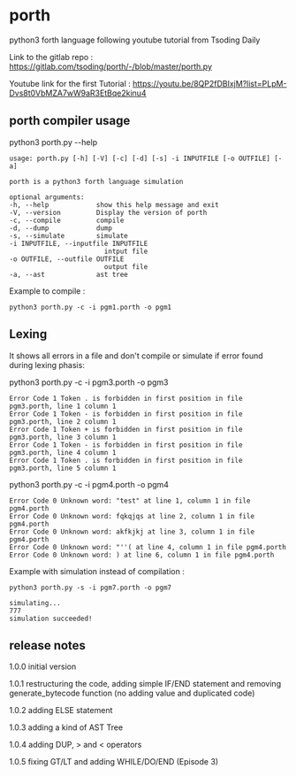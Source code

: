 # porth

python3 forth language following youtube tutorial from Tsoding Daily

Link to the gitlab repo : https://gitlab.com/tsoding/porth/-/blob/master/porth.py

Youtube link for the first Tutorial : https://youtu.be/8QP2fDBIxjM?list=PLpM-Dvs8t0VbMZA7wW9aR3EtBqe2kinu4

## porth compiler usage

python3 porth.py --help

    usage: porth.py [-h] [-V] [-c] [-d] [-s] -i INPUTFILE [-o OUTFILE] [-a]

    porth is a python3 forth language simulation

    optional arguments:
    -h, --help            show this help message and exit
    -V, --version         Display the version of porth
    -c, --compile         compile
    -d, --dump            dump
    -s, --simulate        simulate
    -i INPUTFILE, --inputfile INPUTFILE
                            intput file
    -o OUTFILE, --outfile OUTFILE
                            output file
    -a, --ast             ast tree

Example to compile :

    python3 porth.py -c -i pgm1.porth -o pgm1

## Lexing

It shows all errors in a file and don't compile or simulate if error found during lexing phasis:

python3 porth.py -c -i pgm3.porth -o pgm3

    Error Code 1 Token . is forbidden in first position in file pgm3.porth, line 1 column 1
    Error Code 1 Token - is forbidden in first position in file pgm3.porth, line 2 column 1
    Error Code 1 Token + is forbidden in first position in file pgm3.porth, line 3 column 1
    Error Code 1 Token - is forbidden in first position in file pgm3.porth, line 4 column 1
    Error Code 1 Token . is forbidden in first position in file pgm3.porth, line 5 column 1

python3 porth.py -c -i pgm4.porth -o pgm4

    Error Code 0 Unknown word: "test" at line 1, column 1 in file pgm4.porth
    Error Code 0 Unknown word: fqkqjqs at line 2, column 1 in file pgm4.porth
    Error Code 0 Unknown word: akfkjkj at line 3, column 1 in file pgm4.porth
    Error Code 0 Unknown word: "''( at line 4, column 1 in file pgm4.porth
    Error Code 0 Unknown word: ) at line 6, column 1 in file pgm4.porth

Example with simulation instead of compilation :

    python3 porth.py -s -i pgm7.porth -o pgm7

    simulating...
    777
    simulation succeeded!

## release notes

1.0.0 initial version

1.0.1 restructuring the code, adding simple IF/END statement and removing generate_bytecode function (no adding value and duplicated code)

1.0.2 adding ELSE statement

1.0.3 adding a kind of AST Tree

1.0.4 adding DUP, > and < operators

1.0.5 fixing GT/LT and adding WHILE/DO/END (Episode 3)
